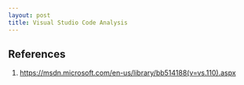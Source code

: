 ```yaml
---
layout: post
title: Visual Studio Code Analysis
---
```


## References
1. https://msdn.microsoft.com/en-us/library/bb514188(v=vs.110).aspx